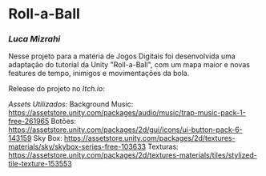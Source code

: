 # Roll-a-Ball 
### *Luca Mizrahi*

Nesse projeto para a matéria de Jogos Digitais foi desenvolvida uma adaptação do tutorial da Unity "Roll-a-Ball", com um mapa maior e novas features de tempo, inimigos e movimentações da bola. 

Release do projeto no *Itch.io*:


*Assets Utilizados:*
Background Music: https://assetstore.unity.com/packages/audio/music/trap-music-pack-1-free-261965
Botões: https://assetstore.unity.com/packages/2d/gui/icons/ui-button-pack-6-143159
Sky Box: https://assetstore.unity.com/packages/2d/textures-materials/sky/skybox-series-free-103633
Texturas: https://assetstore.unity.com/packages/2d/textures-materials/tiles/stylized-tile-texture-153553
